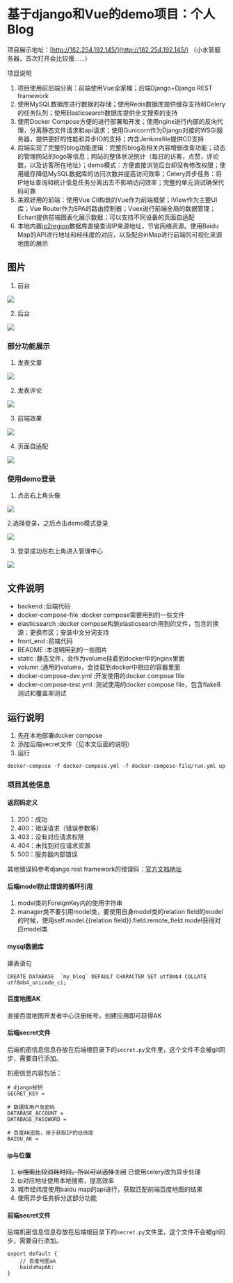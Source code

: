 # 基于django和Vue的demo项目：个人Blog

项目展示地址：[http://182.254.192.145/](http://182.254.192.145/) （小水管服务器，首次打开会比较慢......）

项目说明

1. 项目使用前后端分离：前端使用Vue全家桶；后端Django+Django REST framework
2. 使用MySQL数据库进行数据的存储；使用Redis数据库提供缓存支持和Celery的任务队列；使用Elasticsearch数据库提供全文搜索的支持
3. 使用Docker Compose方便的进行部署和开发；使用nginx进行内部的反向代理，分离静态文件请求和api请求；使用Gunicorn作为Django对接的WSGI服务器，提供更好的性能和异步IO的支持；内含Jenkinsfile提供CD支持
4. 后端实现了完整的blog功能逻辑：完整的blog及相关内容增删改查功能；动态的管理网站的logo等信息；网站的整体状况统计（每日的访客，点赞，评论数，以及访客所在地址）；demo模式：方便直接浏览后台却没有修改权限；使用缓存降低MySQL数据库的访问次数并提高访问效率；Celery异步任务：将IP地址查询和统计信息任务分离出去不影响访问效率；完整的单元测试确保代码可靠
5. 美观好用的前端：使用Vue Cli构筑的Vue作为前端框架；iView作为主要UI库；Vue Router作为SPA的路由控制器；Vuex进行前端全局的数据管理；Echart提供前端图表化展示数据；可以支持不同设备的页面自适配
6. 本地内置[ip2region](https://github.com/lionsoul2014/ip2region)数据库直接查询IP来源地址，节省网络资源。使用Baidu Map的API进行地址和经纬度的对应，以及配合inMap进行前端的可视化来源地图的展示

## 图片
1. 前台

![](README/png/前台.png)

2. 后台

![](README/png/后台.png)

### 部分功能展示
1. 发表文章

![](README/gif/发表文章.gif)

2. 发表评论

![](README/gif/发表评论.gif)

3. 前端效果

![](README/gif/适当的特效.gif)

4. 页面自适配

![](README/gif/页面自动适配.gif)

### 使用demo登录
1. 点击右上角头像

![](README/png/demo登录1.png)

2.选择登录，之后点击demo模式登录

![](README/png/demo登录2.png)

3. 登录成功后右上角进入管理中心

![](README/png/demo登录3.png)


## 文件说明
- backend :后端代码
- docker-compose-file :docker compose需要用到的一些文件
- elasticsearch :docker compose构筑elasticsearch用到的文件，包含的换源；更换市区；安装中文分词支持
- front_end :前端代码
- README :本说明用到的一些图片
- static :静态文件，会作为volume挂着到docker中的nginx里面
- volumn :通用的volume，会挂载到docker中相应的容器里面
- docker-compose-dev.yml :开发使用的docker compose file
- docker-compose-test.yml :测试使用的docker compose file，包含flake8测试和覆盖率测试

## 运行说明

1. 先在本地部署docker compose
3. 添加后端secret文件（见本文后面的说明）
2. 运行
```
docker-compose -f docker-compose.yml -f docker-compose-file/run.yml up
```


### 项目其他信息

#### 返回码定义

1. 200：成功
2. 400：错误请求（错误参数等）
3. 403：没有对应请求权限
4. 404：未找到对应请求资源
5. 500：服务器内部错误

其他错误码参考django rest framework的错误码：[官方文档地址](https://www.django-rest-framework.org/api-guide/status-codes/)

#### 后端model防止错误的循环引用

1. model类的ForeignKey内的使用字符串
2. manager类不要引用model类，要使用自身model类的relation field的model的时候，使用self.model.{{relation field}}.field.remote_field.model获得对应model类

#### mysql数据库

建表语句
```
CREATE DATABASE  `my_blog` DEFAULT CHARACTER SET utf8mb4 COLLATE utf8mb4_unicode_ci;
```

#### 百度地图AK
直接百度地图开发者中心注册帐号，创建应用即可获得AK

#### 后端secret文件
后端机密信息信息存放在后端根目录下的`secret.py`文件里，这个文件不会被git同步，需要自行添加。

机密信息内容包括：
```
# django秘钥
SECRET_KEY = 

# 数据库用户及密码
DATABASE_ACCOUNT = 
DATABASE_PASSWORD = 

# 百度AK密匙，用于获取IP的经纬度
BAIDU_AK = 
```

#### ip与位置
1. ~~ip搜索比较消耗时间，所以可以选择关闭~~ 已使用celery改为异步处理
2. ip对应地址使用本地搜索，提高效率
3. 城市经纬度使用baidu map的api进行，获取匹配前端百度地图的结果
4. 使用异步任务拆分这部分功能

#### 前端secret文件
后端机密信息信息存放在后端根目录下的`secret.py`文件里，这个文件不会被git同步，需要自行添加。

```
export default {
	// 百度地图ak
    baiduMapAK: 
}
```
